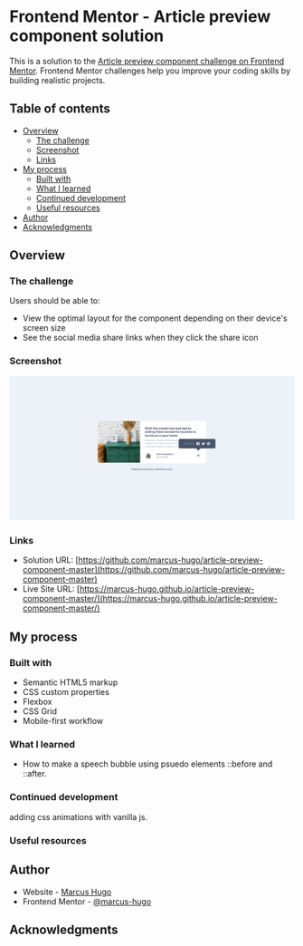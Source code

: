 # Frontend Mentor - Article preview component solution

This is a solution to the [Article preview component challenge on Frontend Mentor](https://www.frontendmentor.io/challenges/article-preview-component-dYBN_pYFT). Frontend Mentor challenges help you improve your coding skills by building realistic projects. 

## Table of contents

- [Overview](#overview)
  - [The challenge](#the-challenge)
  - [Screenshot](#screenshot)
  - [Links](#links)
- [My process](#my-process)
  - [Built with](#built-with)
  - [What I learned](#what-i-learned)
  - [Continued development](#continued-development)
  - [Useful resources](#useful-resources)
- [Author](#author)
- [Acknowledgments](#acknowledgments)



## Overview

### The challenge

Users should be able to:

- View the optimal layout for the component depending on their device's screen size
- See the social media share links when they click the share icon

### Screenshot

![](./screenshot.png)


### Links

- Solution URL: [https://github.com/marcus-hugo/article-preview-component-master](https://github.com/marcus-hugo/article-preview-component-master)
- Live Site URL: [https://marcus-hugo.github.io/article-preview-component-master/](https://marcus-hugo.github.io/article-preview-component-master/)

## My process

### Built with

- Semantic HTML5 markup
- CSS custom properties
- Flexbox
- CSS Grid
- Mobile-first workflow


### What I learned

- How to make a speech bubble using psuedo elements ::before and ::after.

### Continued development

adding css animations with vanilla js.

### Useful resources



## Author

- Website - [Marcus Hugo](https://marcus-hugo.github.io/My-Personal-Website/)
- Frontend Mentor - [@marcus-hugo](https://www.frontendmentor.io/profile/marcus-hugo)



## Acknowledgments

